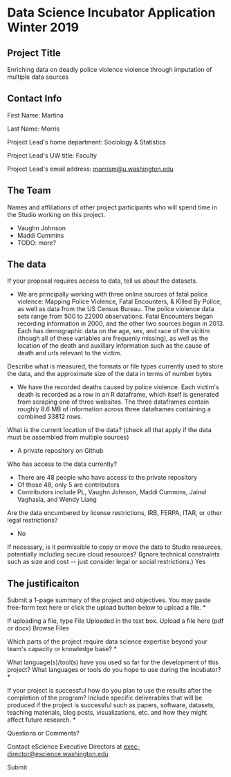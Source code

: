 # Data Science Incubator Application Winter 2019

## Project Title
Enriching data on deadly police violence violence through imputation of multiple data sources

## Contact Info

First Name: Martina
  
Last Name: Morris

Project Lead's home department: Sociology & Statistics

Project Lead's UW title: Faculty

Project Lead's email address: morrism@u.washington.edu

## The Team
Names and affiliations of other project participants who will spend time in the Studio working on this project.
- Vaughn Johnson
- Maddi Cummins
- TODO: more?

## The data
If your proposal requires access to data, tell us about the datasets.
- We are principally working with three online sources of fatal police violence: Mapping Police Violence, Fatal Encounters, & Killed By Police, as well as data from the US Census Bureau. The police violence data sets range from 500 to 22000 observations. Fatal Encounters began recording information in 2000, and the other two sources began in 2013. Each has demographic data on the age, sex, and race of the vicitim (though all of these variables are frequenly missing), as well as the location of the death and auxillary information such as the cause of death and urls relevant to the victim.

Describe what is measured, the formats or file types currently used to store the data, and the approximate size of the data in terms of number bytes
- We have the recorded deaths caused by police violence. Each victim's death is recorded as a row in an R dataframe, which itself is generated from scraping one of three websites. The three dataframes contain roughly 8.6 MB of information across three dataframes containing a combined 33812 rows.

What is the current location of the data? (check all that apply if the data must be assembled from multiple sources) 
- A private repository on Github

Who has access to the data currently?
- There are 48 people who have access to the private repository
- Of those 48, only 5 are contributors
- Contributors include PL, Vaughn Johnson, Maddi Cummins, Jainul Vaghasia, and Wendy Liang
 
Are the data encumbered by license restrictions, IRB, FERPA, ITAR, or other legal restrictions?
- No

If necessary, is it permissible to copy or move the data to Studio resources, potentially including secure cloud resources? (Ignore technical constraints such as size and cost -- just consider legal or social restrictions.)
  Yes

## The justificaiton 
Submit a 1-page summary of the project and objectives. You may paste free-form text here or click the upload button below to upload a file. *

If uploading a file, type File Uploaded in the text box.
Upload a file here (pdf or docx)
Browse Files

Which parts of the project require data science expertise beyond your team's capacity or knowledge base? *

What language(s)/tool(s) have you used so far for the development of this project? What languages or tools do you hope to use during the Incubator? *

If your project is successful how do you plan to use the results after the completion of the program? Include specific deliverables that will be produced if the project is successful such as papers, software, datasets, teaching materials, blog posts, visualizations, etc. and how they might affect future research. *

Questions or Comments?

Contact eScience Executive Directors at exec-director@escience.washington.edu

Submit

